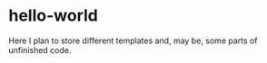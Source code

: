# hello-world
Here I plan to store different templates
and, may be, some parts of unfinished code. 
